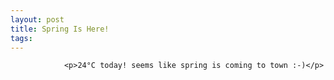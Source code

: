 ```yaml
---
layout: post
title: Spring Is Here!
tags:
---
```



                <p>24°C today! seems like spring is coming to town :-)</p>
